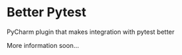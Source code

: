 # Better Pytest

PyCharm plugin that makes integration with pytest better

More information soon...

